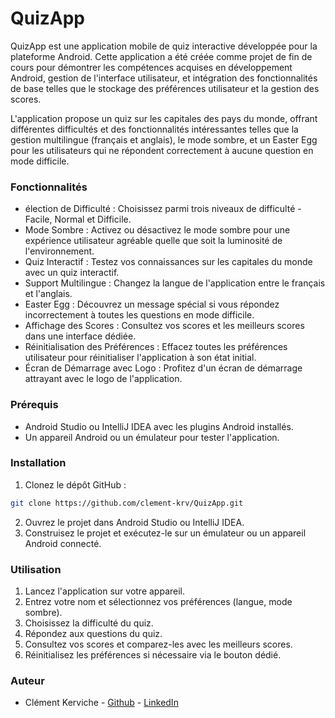 
# QuizApp

QuizApp est une application mobile de quiz interactive développée pour la plateforme Android. Cette application a été créée comme projet de fin de cours pour démontrer les compétences acquises en développement Android, gestion de l'interface utilisateur, et intégration des fonctionnalités de base telles que le stockage des préférences utilisateur et la gestion des scores.

L'application propose un quiz sur les capitales des pays du monde, offrant différentes difficultés et des fonctionnalités intéressantes telles que la gestion multilingue (français et anglais), le mode sombre, et un Easter Egg pour les utilisateurs qui ne répondent correctement à aucune question en mode difficile.



### Fonctionnalités

- élection de Difficulté : Choisissez parmi trois niveaux de difficulté - Facile, Normal et Difficile.
- Mode Sombre : Activez ou désactivez le mode sombre pour une expérience utilisateur agréable quelle que soit la luminosité de l'environnement.
- Quiz Interactif : Testez vos connaissances sur les capitales du monde avec un quiz interactif.
- Support Multilingue : Changez la langue de l'application entre le français et l'anglais.
- Easter Egg : Découvrez un message spécial si vous répondez incorrectement à toutes les questions en mode difficile.
- Affichage des Scores : Consultez vos scores et les meilleurs scores dans une interface dédiée.
- Réinitialisation des Préférences : Effacez toutes les préférences utilisateur pour réinitialiser l'application à son état initial.
- Écran de Démarrage avec Logo : Profitez d'un écran de démarrage attrayant avec le logo de l'application.

### Prérequis

- Android Studio ou IntelliJ IDEA avec les plugins Android installés.
- Un appareil Android ou un émulateur pour tester l'application.
### Installation

1. Clonez le dépôt GitHub :

```bash
git clone https://github.com/clement-krv/QuizApp.git
```
2. Ouvrez le projet dans Android Studio ou IntelliJ IDEA.
3. Construisez le projet et exécutez-le sur un émulateur ou un appareil Android connecté.

### Utilisation

1. Lancez l'application sur votre appareil.
2. Entrez votre nom et sélectionnez vos préférences (langue, mode sombre).
3. Choisissez la difficulté du quiz.
4. Répondez aux questions du quiz.
5. Consultez vos scores et comparez-les avec les meilleurs scores.
6. Réinitialisez les préférences si nécessaire via le bouton dédié.
### Auteur

- Clément Kerviche - [Github](https://github.com/clement-krv) - [LinkedIn](https://www.linkedin.com/in/clément-kerviche-6b7a44262/)
